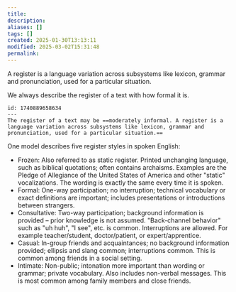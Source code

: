```yaml
---
title: 
description: 
aliases: []
tags: []
created: 2025-01-30T13:13:11
modified: 2025-03-02T15:31:48
permalink:
---
```


A register is a language variation across subsystems like lexicon, grammar and pronunciation, used for a particular situation.

We always describe the register of a text with how formal it is.

```anki
id: 1740889658634
---
The register of a text may be ==moderately informal. A register is a language variation across subsystems like lexicon, grammar and pronunciation, used for a particular situation.==
```

One model describes five register styles in spoken English:
- Frozen: Also referred to as static register. Printed unchanging language, such as biblical quotations; often contains archaisms. Examples are the Pledge of Allegiance of the United States of America and other "static" vocalizations. The wording is exactly the same every time it is spoken.
- Formal: One-way participation; no interruption; technical vocabulary or exact definitions are important; includes presentations or introductions between strangers.
- Consultative: Two-way participation; background information is provided – prior knowledge is not assumed. "Back-channel behavior" such as "uh huh", "I see", etc. is common. Interruptions are allowed. For example teacher/student, doctor/patient, or expert/apprentice.
- Casual: In-group friends and acquaintances; no background information provided; ellipsis and slang common; interruptions common. This is common among friends in a social setting.
- Intimate: Non-public; intonation more important than wording or grammar; private vocabulary. Also includes non-verbal messages. This is most common among family members and close friends.
